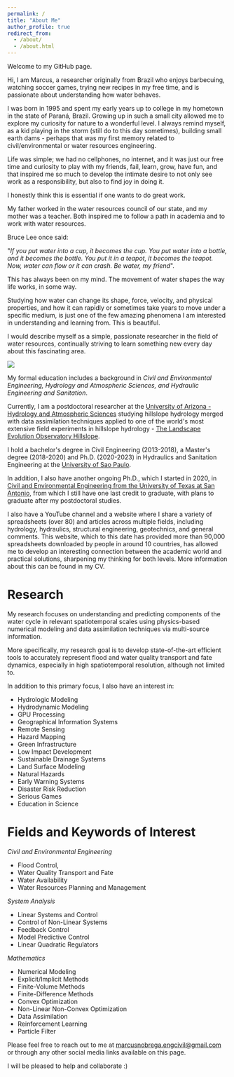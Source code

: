 ```yaml
---
permalink: /
title: "About Me"
author_profile: true
redirect_from: 
  - /about/
  - /about.html
---
```


Welcome to my GitHub page.

Hi, I am Marcus, a researcher originally from Brazil who enjoys barbecuing, watching soccer games, trying new recipes in my free time, and is passionate about understanding how water behaves.

I was born in 1995 and spent my early years up to college in my hometown in the state of Paraná, Brazil. Growing up in such a small city allowed me to explore my curiosity for nature to a wonderful level. I always remind myself, as a kid playing in the storm (still do to this day sometimes), building small earth dams - perhaps that was my first memory related to civil/environmental or water resources engineering.

Life was simple; we had no cellphones, no internet, and it was just our free time and curiosity to play with my friends, fail, learn, grow, have fun, and that inspired me so much to develop the intimate desire to not only see work as a responsibility, but also to find joy in doing it. 

I honestly think this is essential if one wants to do great work.

My father worked in the water resources council of our state, and my mother was a teacher. Both inspired me to follow a path in academia and to work with water resources.

Bruce Lee once said: 

"<i>If you put water into a cup, it becomes the cup. You put water into a bottle, and it becomes the bottle. You put it in a teapot, it becomes the teapot. Now, water can flow or it can crash. Be water, my friend</i>". 

This has always been on my mind. The movement of water shapes the way life works, in some way.

Studying how water can change its shape, force, velocity, and physical properties, and how it can rapidly or sometimes take years to move under a specific medium, is just one of the few amazing phenomena I am interested in understanding and learning from. This is beautiful.

I would describe myself as a simple, passionate researcher in the field of water resources, continually striving to learn something new every day about this fascinating area. 

<img src="https://marcusnobrega-eng.github.io/profile//files/water_gif.gif">

My formal education includes a background in <i>Civil and Environmental Engineering, Hydrology and Atmospheric Sciences, and Hydraulic Engineering and Sanitation</i>.

Currently, I am a postdoctoral researcher at the [University of Arizona - Hydrology and Atmospheric Sciences](https://has.arizona.edu/) studying hillslope hydrology merged with data assimilation techniques applied to one of the world's most extensive field experiments in hillslope hydrology - [The Landscape Evolution Observatory Hillslope](https://www.youtube.com/watch?v=qTN89IriGCI&t=21s&ab_channel=Biosphere2).

I hold a bachelor's degree in Civil Engineering (2013-2018), a Master's degree (2018-2020) and Ph.D. (2020-2023) in Hydraulics and Sanitation Engineering at the [University of Sao Paulo](https://www.riotimesonline.com/brazil-news/brazil/university-of-sao-paulo-in-the-list-of-the-100-best-universities-in-the-world-for-the-first-time/#:~:text=The%20University%20of%20S%C3%A3o%20Paulo%20%28USP%29%20has%20achieved,USP%20at%20the%2085th%20position%20among%201%2C499%20institutions.).

In addition, I also have another ongoing Ph.D., which I started in 2020, in [Civil and Environmental Engineering from the University of Texas at San Antonio](https://klesse.utsa.edu/civil-environmental-construction-management/), from which I still have one last credit to graduate, with plans to graduate after my postdoctoral studies.

I also have a YouTube channel and a website where I share a variety of spreadsheets (over 80) and articles across multiple fields, including hydrology, hydraulics, structural engineering, geotechnics, and general comments. This website, which to this date has provided more than 90,000 spreadsheets downloaded by people in around 10 countries, has allowed me to develop an interesting connection between the academic world and practical solutions, sharpening my thinking for both levels. More information about this can be found in my CV.

Research
======
My research focuses on understanding and predicting components of the water cycle in relevant spatiotemporal scales using physics-based numerical modeling and data assimilation techniques via multi-source information. 

More specifically, my research goal is to develop state-of-the-art efficient tools to accurately represent flood and water quality transport and fate dynamics, especially in high spatiotemporal resolution, although not limited to.

In addition to this primary focus, I also have an interest in:

- Hydrologic Modeling
- Hydrodynamic Modeling
- GPU Processing
- Geographical Information Systems
- Remote Sensing
- Hazard Mapping
- Green Infrastructure
- Low Impact Development
- Sustainable Drainage Systems
- Land Surface Modeling
- Natural Hazards
- Early Warning Systems
- Disaster Risk Reduction
- Serious Games
- Education in Science


Fields and Keywords of Interest
=======
<i>Civil and Environmental Engineering</i>
- Flood Control,
- Water Quality Transport and Fate
- Water Availability 
- Water Resources Planning and Management

<i>System Analysis</i>
- Linear Systems and Control
- Control of Non-Linear Systems
- Feedback Control
- Model Predictive Control
- Linear Quadratic Regulators

<i>Mathematics</i>
- Numerical Modeling
- Explicit/Implicit Methods
- Finite-Volume Methods
- Finite-Difference Methods
- Convex Optimization
- Non-Linear Non-Convex Optimization
- Data Assimilation
- Reinforcement Learning
- Particle Filter

Please feel free to reach out to me at marcusnobrega.engcivil@gmail.com or through any other social media links available on this page.

I will be pleased to help and collaborate :)
